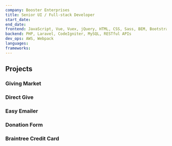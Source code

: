 ```yaml
---
company: Booster Enterprises
title: Senior UI / Full-stack Developer
start_date:
end_date:
frontend: JavaScript, Vue, Vuex, jQuery, HTML, CSS, Sass, BEM, Bootstrap, Bulma, Tailwind, Responsive Design, Web Accessibility
backend: PHP, Laravel, CodeIgniter, MySQL, RESTful APIs
dev_ops: AWS, Webpack
languages:
frameworks:
---
```


## Projects

### Giving Market

### Direct Give

### Easy Emailer

### Donation Form

### Braintree Credit Card
